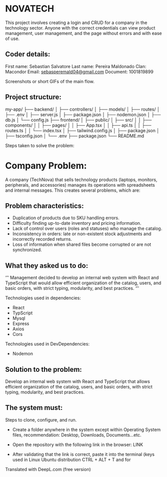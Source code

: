 # NOVATECH

This project involves creating a login and CRUD for a company in the technology sector. Anyone with the correct credentials can view product management, user management, and the page without errors and with ease of use.

## Coder details:

First name: Sebastian Salvatore
Last name: Pereira Maldonado
Clan: Macondor
Email: sebasperemald04@gmail.com
Document: 1001819899


Screenshots or short GIFs of the main flow.


## Project structure:

my-app/
├── backend/
│   ├── controllers/
│   ├── models/
│   ├── routes/
│   ├── .env
│   ├── server.js
│   ├── package.json
│   ├── nodemon.json
│   ├── db.js
│   └── config.js
├── frontend/
│   ├── public/
│   ├── src/
│   │   ├── components/
│   │   ├── pages/
│   │   ├── App.tsx
│   │   ├── api.ts
│   │   ├── routes.ts
│   │   └── index.tsx
│   ├── tailwind.config.js
│   ├── package.json
│   ├── tsconfig.json
│   └── .env
├── package.json
└── README.md



Steps taken to solve the problem:

# Company Problem:

A company (TechNova) that sells technology products (laptops, monitors, peripherals, and accessories) manages its operations with spreadsheets and internal messages. This creates several problems, which
are:


## Problem characteristics:

- Duplication of products due to SKU handling errors.
- Difficulty finding up-to-date inventory and pricing information.
- Lack of control over users (roles and statuses) who manage the catalog.
- Inconsistency in orders: late or non-existent stock adjustments and incorrectly recorded returns.
- Loss of information when shared files become corrupted or are not synchronized.


## What they asked us to do:

‘’' Management decided to develop an internal web system with React and TypeScript that would allow
efficient organization of the catalog, users, and basic orders, with strict typing,
modularity, and best practices. ‘’'

Technologies used in dependencies:

- React
- TypScript
- Mysql
- Express
- Axios
- Cors


Technologies used in DevDependencies:

- Nodemon


## Solution to the problem:

Develop an internal web system with React and TypeScript that allows
efficient organization of the catalog, users, and basic orders, with strict typing, modularity, and best practices.



## The system must:



Steps to clone, configure, and run.


- Create a folder anywhere in the system except within Operating System files, recommendation: Desktop, Downloads, Documents...etc.

- Open the repository with the following link in the browser: LINK

- After validating that the link is correct, paste it into the terminal (keys used in Linux Ubuntu distribution CTRL + ALT + T and for 

Translated with DeepL.com (free version)
